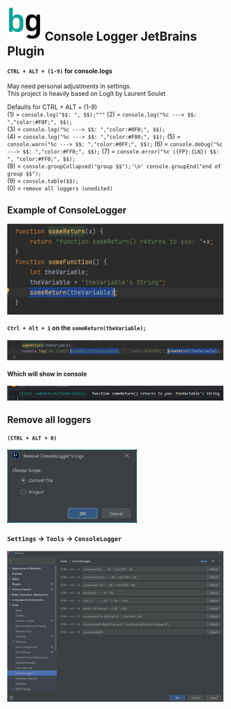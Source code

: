 # ![Build](./src/main/resources/META-INF/pluginIcon.svg) Console Logger JetBrains Plugin

<!-- Plugin description -->
#### `CTRL + ALT + (1-9)` for console.logs  
May need personal adjustments in settings.    
This project is heavily based on LogIt by Laurent Soulet

Defaults for CTRL + ALT + (1-9)  
(1) = `console.log("$$: ", $$);"""` 
(2) = `console.log("%c ---> $$: ","color:#F0F;", $$);`   
(3) = `console.log("%c ---> $$: ","color:#0F0;", $$);`  
(4) = `console.log("%c ---> $$: ","color:#F00;", $$);`
(5) = `console.warn("%c ---> $$: ","color:#0FF;", $$);`
(6) = `console.debug("%c ---> $$: ","color:#FF0;", $$);`
(7) = `console.error("%c ({FP}:{LN}) $$: ", "color:#FF0;", $$);`  
(8) = `console.groupCollapsed("group $$");'\n' console.groupEnd("end of group $$");`  
(9) = `console.table($$);`  
(0) = `remove all loggers (unedited)`  

## Example of ConsoleLogger  
#### [<img src="https://github.com/bg-omar/consolelogger/blob/master/.github/pics/preview1.png?raw=true" width="500px"/>]()  
#### `Ctrl + Alt + 1`  on the `someReturn(theVariable);`  
#### [<img src="https://github.com/bg-omar/consolelogger/blob/master/.github/pics/preview2.png?raw=true" width="500px%"/>]()  
#### Which will show in console
#### [<img src="https://github.com/bg-omar/consolelogger/blob/master/.github/pics/preview3.png?raw=true" width="500px%"/>]()  
## Remove all loggers  
#### `(CTRL + ALT + 0)`  
#### [<img src="https://github.com/bg-omar/consolelogger/blob/master/.github/pics/preview6.png?raw=true" width="300px%"/>]()  
### `Settings` -> `Tools` -> `ConsoleLogger`  
#### [<img src="https://github.com/bg-omar/consolelogger/blob/master/.github/pics/SettingPreview.png?raw=true" width="500px%"/>]()  
<!-- Plugin description end -->